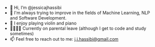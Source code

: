 - 👋 Hi, I’m @jessicajhassibi
- 🌱 I'm always trying to improve in the fields of Machine Learning, NLP and Software Development.
- :sparkling_heart: I enjoy playing violin and piano
- 👨‍👩‍👦‍👦 Currently on parental leave (although I get to code and study sometimes)
- 📫 Feel free to reach out to me: j.j.hassibi@gmail.com
